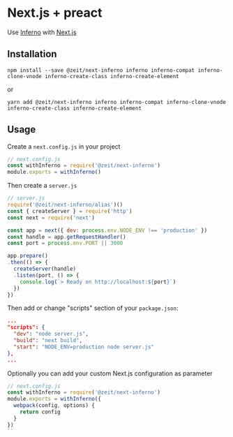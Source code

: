 # Next.js + preact

Use [Inferno](https://infernojs.org) with [Next.js](https://github.com/zeit/next.js)

## Installation

```
npm install --save @zeit/next-inferno inferno inferno-compat inferno-clone-vnode inferno-create-class inferno-create-element
```

or

```
yarn add @zeit/next-inferno inferno inferno-compat inferno-clone-vnode inferno-create-class inferno-create-element
```

## Usage

Create a `next.config.js` in your project

```js
// next.config.js
const withInferno = require('@zeit/next-inferno')
module.exports = withInferno()
```

Then create a `server.js`

```js
// server.js
require('@zeit/next-inferno/alias')()
const { createServer } = require('http')
const next = require('next')

const app = next({ dev: process.env.NODE_ENV !== 'production' })
const handle = app.getRequestHandler()
const port = process.env.PORT || 3000

app.prepare()
.then(() => {
  createServer(handle)
  .listen(port, () => {
    console.log(`> Ready on http://localhost:${port}`)
  })
})
```

Then add or change "scripts" section of your `package.json`:
```json
...
"scripts": {
  "dev": "node server.js",
  "build": "next build",
  "start": "NODE_ENV=production node server.js"
},
...
```

Optionally you can add your custom Next.js configuration as parameter

```js
// next.config.js
const withInferno = require('@zeit/next-inferno')
module.exports = withInferno({
  webpack(config, options) {
    return config
  }
})
``